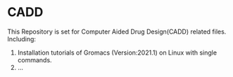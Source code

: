 # CADD
This Repository is set for Computer Aided Drug Design(CADD) related files.
Including:
  1. Installation tutorials of Gromacs (Version:2021.1) on Linux with single commands.
  2. ...
